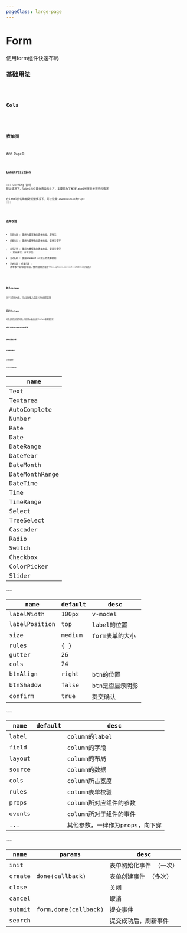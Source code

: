 ```yaml
---
pageClass: large-page
---
```


# Form

使用form组件快速布局

### 基础用法

<Code tag="Form/Simple" style="max-width: 850px;"/>

### Cols

<Code tag="Form/Cols" style="max-width: 850px;"/>

### 表单页

<Code tag="Form/test" style="max-width: 850px;"/>
### Page页

<Code tag="Form/page" style="max-width: 850px;"/>

### LabelPosition

::: warning 说明
默认情况下，label的位置在表单的上方，主要是为了解决label长度参差不齐的情况 <br/>
在label的名称相对规整情况下，可以设置`labelPosition`为`right`
:::

<Code tag="Form/LabelPosition" style="max-width: 850px;"/>

### 表单校验

- `隐患内容` : 使用内置普通的表单校验，即有无 <br/>
- `邮箱地址` : 使用内置特殊的表单校验，使用关键字 `1` <br/>
- `身份证号` : 使用内置特殊的表单校验，使用关键字 `3` 其他情况，详见下面 <br/>
- `活动名称` : 使用element-ui默认的表单校验 <br/>
- `开始日期 - 结束日期` : 表单多字段联合校验，使用注意点在于`this.options.context.validate(字段名)` <br/>

<Code tag="Form/Rules" style="max-width: 850px;"/>

### 插入column

对于复杂的布局，可以通过插入自定义的内容来实现

<Code tag="Form/Column"/>

### 自定义column

对于上例所实现的功能，我们可以通过自定义column来实现需求

##### 自定义的CustomColumn实现

<Code tag="Form/CustomColumn" :component="false"/>

##### 表单内调用示例

<Code tag="Form/Custom"/>

### 校验规则清单

<Code tag="Form/rule" suffix="js" :component="false"/>

### 示例数据清单

<Code tag="Form/data" suffix="js" :component="false"/>

### FormColumn清单文件

| name            |      
| --------------- |
| Text            |                       
| Textarea        |                     
| AutoComplete    |                     
| Number          |                     
| Rate            |                     
| Date            |                     
| DateRange       |                     
| DateYear        |                     
| DateMonth       |                     
| DateMonthRange  |                     
| DateTime        |                     
| Time            |                     
| TimeRange       |                     
| Select          |                     
| TreeSelect      |                     
| Cascader        |                     
| Radio           |                    
| Switch          |                     
| Checkbox        |                     
| ColorPicker     |                     
| Slider          |                     

### FormConfig

| name            | default         | desc             
| --------------- | --------------- | ----------------  
| labelWidth      |   100px         | v-model     
| labelPosition   |   top           | label的位置     
| size            |   medium        | form表单的大小     
| rules           |   { }           |   
| gutter          |   26            | 
| cols            |   24            | 
| btnAlign        |   right         | btn的位置
| btnShadow       |   false         | btn是否显示阴影
| confirm         |   true          | 提交确认

### FormColumn

| name            | default         | desc             
| --------------- | --------------- | ----------------  
| label           |                 | column的label    
| field           |                 | column的字段     
| layout          |                 | column的布局     
| source          |                 | column的数据  
| cols            |                 | column所占宽度
| rules           |                 | column表单校验
| props           |                 | column所对应组件的参数
| events          |                 | column所对于组件的事件
| ...             |                 | 其他参数，一律作为props，向下穿


### FormEvents

| name            | params            | desc             
| --------------- | ----------------- | ----------------  
| init            |                   | 表单初始化事件 （一次）    
| create          | done(callback)    | 表单创建事件  （多次）
| close           |                   | 关闭     
| cancel          |                   | 取消     
| submit          |form,done(callback)| 提交事件
| search          |                   | 提交成功后，刷新事件
